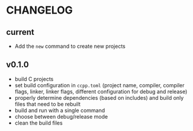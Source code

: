 # CHANGELOG

## current
- Add the `new` command to create new projects

## v0.1.0
- build C projects
- set build configuration in `ccpp.toml` (project name, compiler, compiler flags, linker, linker flags, different configuration for debug and release)
- properly determine dependencies (based on includes) and build only files that need to be rebuilt
- build and run with a single command
- choose between debug/release mode
- clean the build files
